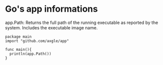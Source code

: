 Go's app informations
==============
app.Path: Returns the full path of the running executable
as reported by the system. Includes the executable image name.

	package main
	import "github.com/axgle/app"

	func main(){  
	  println(app.Path())
	}